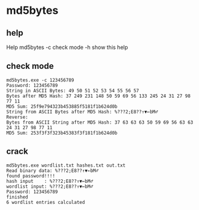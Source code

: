 # md5bytes

## help

Help
md5bytes <wordlist> <inputfile> <outputfile>
-c       check mode
-h       show this help


## check mode
```
md5bytes.exe -c 123456789
Password: 123456789
String in ASCII Bytes: 49 50 51 52 53 54 55 56 57
Bytes after MD5 Hash: 37 249 231 148 50 59 69 56 133 245 24 31 27 98 77 11
MD5 Sum: 25f9e794323b453885f5181f1b624d0b
String from ASCII Bytes after MD5 Hash: %???2;E8??↑▼←bM♂
Reverse:
Bytes from ASCII String after MD5 Hash: 37 63 63 63 50 59 69 56 63 63 24 31 27 98 77 11
MD5 Sum: 253f3f3f323b45383f3f181f1b624d0b
```

## crack
```
md5bytes.exe wordlist.txt hashes.txt out.txt
Read binary data: %???2;E8??↑▼←bM♂
found password!!!!
hash input    : %???2;E8??↑▼←bM♂
wordlist input: %???2;E8??↑▼←bM♂
Password: 123456789
finished
6 wordlist entries calculated
```
